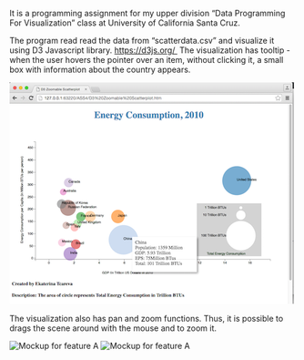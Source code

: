 
It is a programming assignment for my upper division “Data Programming For Visualization” class at University of California Santa Cruz. 

The program read read the data from “scatterdata.csv” and visualize it using D3 Javascript library. https://d3js.org/ 
The visualization has tooltip - when the user hovers the pointer over an item, without clicking it, a small box with information about the country appears. 

![Mockup for feature A](https://github.com/Katy-katy/Data-Visualization-Using-D3-and-Javascript/blob/master/Screen_Shot_main.png)

The visualization also has pan and zoom functions. Thus, it is possible to drags the scene around with the mouse and to zoom it. 

![Mockup for feature A](https://github.com/Katy-katy/Data-Visualization-Using-D3-and-Javascript/Screen_Shot_padding.png)
![Mockup for feature A](https://github.com/Katy-katy/Data-Visualization-Using-D3-and-Javascript/Screen_Shot_zoomming.png)
